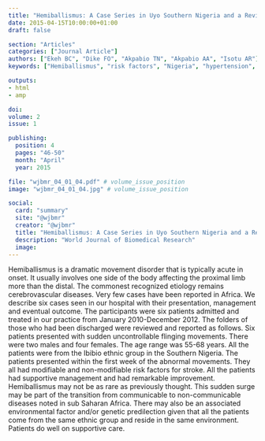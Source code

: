 ```yaml
---
title: "Hemiballismus: A Case Series in Uyo Southern Nigeria and a Review of Available Literature"
date: 2015-04-15T10:00:00+01:00
draft: false

section: "Articles"
categories: ["Journal Article"]
authors: ["Ekeh BC", "Dike FO", "Akpabio TN", "Akpabio AA", "Isotu AR"]
keywords: ["Hemiballismus", "risk factors", "Nigeria", "hypertension", "hyperglycaemia"]

outputs: 
- html
- amp

doi:
volume: 2
issue: 1

publishing:
  position: 4
  pages: "46-50"
  month: "April"
  year: 2015

file: "wjbmr_04_01_04.pdf" # volume_issue_position
image: "wjbmr_04_01_04.jpg" # volume_issue_position

social:
  card: "summary"
  site: "@wjbmr"
  creator: "@wjbmr"
  title: "Hemiballismus: A Case Series in Uyo Southern Nigeria and a Review of Available Literature"
  description: "World Journal of Biomedical Research"
  image:
---
```

Hemiballismus is a dramatic movement disorder that is typically acute in onset. It usually involves one side of the body affecting the proximal limb more than the distal. The commonest recognized etiology remains cerebrovascular diseases. Very few cases have been reported in Africa. We describe six cases seen in our hospital with their presentation, management and eventual outcome. The participants were six patients admitted and treated in our practice from January 2010-December 2012. The folders of those who had been discharged were reviewed and reported as follows. Six patients presented with sudden uncontrollable flinging movements. There were two males and four females. The age range was 55-68 years. All the patients were from the Ibibio ethnic group in the Southern Nigeria. The patients presented within the first week of the abnormal movements. They all had modifiable and non-modifiable risk factors for stroke. All the patients had supportive management and had remarkable improvement. Hemiballismus may not be as rare as previously thought. This sudden surge may be part of the transition from communicable to non-communicable diseases noted in sub Saharan Africa. There may also be an associated environmental factor and/or genetic predilection given that all the patients come from the same ethnic group and reside in the same environment. Patients do well on supportive care.
